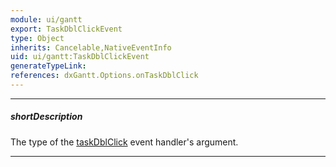 ```yaml
---
module: ui/gantt
export: TaskDblClickEvent
type: Object
inherits: Cancelable,NativeEventInfo
uid: ui/gantt:TaskDblClickEvent
generateTypeLink: 
references: dxGantt.Options.onTaskDblClick
---
```

---
##### shortDescription
The type of the [taskDblClick]({basewidgetpath}/Events/#taskDblClick) event handler's argument.

---
<!-- Description goes here -->